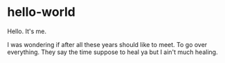 # hello-world
Hello. It's me.

I was wondering if after all these years should like to meet. To go over everything. They say the time suppose to heal ya but I ain't much healing.
